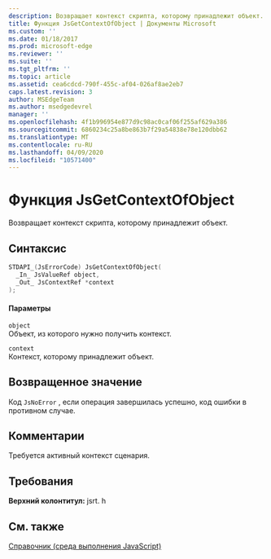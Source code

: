 ```yaml
---
description: Возвращает контекст скрипта, которому принадлежит объект.
title: Функция JsGetContextOfObject | Документы Microsoft
ms.custom: ''
ms.date: 01/18/2017
ms.prod: microsoft-edge
ms.reviewer: ''
ms.suite: ''
ms.tgt_pltfrm: ''
ms.topic: article
ms.assetid: cea6cdcd-790f-455c-af04-026af8ae2eb7
caps.latest.revision: 3
author: MSEdgeTeam
ms.author: msedgedevrel
manager: ''
ms.openlocfilehash: 4f1b996954e877d9c98ac0caf06f255af629a386
ms.sourcegitcommit: 6860234c25a8be863b7f29a54838e78e120dbb62
ms.translationtype: MT
ms.contentlocale: ru-RU
ms.lasthandoff: 04/09/2020
ms.locfileid: "10571400"
---
```

# Функция JsGetContextOfObject
Возвращает контекст скрипта, которому принадлежит объект.  
  
## Синтаксис  
  
```cpp  
STDAPI_(JsErrorCode) JsGetContextOfObject(  
  _In_ JsValueRef object,  
  _Out_ JsContextRef *context  
);  
```  
  
#### Параметры  
 `object`  
 Объект, из которого нужно получить контекст.  
  
 `context`  
 Контекст, которому принадлежит объект.  
  
## Возвращенное значение  
 Код `JsNoError` , если операция завершилась успешно, код ошибки в противном случае.  
  
## Комментарии  
 Требуется активный контекст сценария.  
  
## Требования  
 **Верхний колонтитул:** jsrt. h  
  
## См. также  
 [Справочник (среда выполнения JavaScript)](../chakra-hosting/reference-javascript-runtime.md)